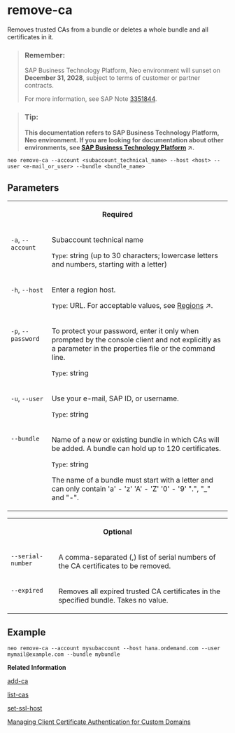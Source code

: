 <!-- loio55b61e4218c84d999b594ee90dd801eb -->

# remove-ca

Removes trusted CAs from a bundle or deletes a whole bundle and all certificates in it.



> ### Remember:  
> SAP Business Technology Platform, Neo environment will sunset on **December 31, 2028**, subject to terms of customer or partner contracts.
> 
> For more information, see SAP Note [3351844](https://me.sap.com/notes/3351844).

> ### Tip:  
> **This documentation refers to SAP Business Technology Platform, Neo environment. If you are looking for documentation about other environments, see [SAP Business Technology Platform](https://help.sap.com/viewer/65de2977205c403bbc107264b8eccf4b/Cloud/en-US/6a2c1ab5a31b4ed9a2ce17a5329e1dd8.html "SAP Business Technology Platform (SAP BTP) is an integrated offering comprised of the following technology portfolios: application development; process automation; integration; data, analytics, and enterprise planning; artificial intelligence. The platform offers users the ability to turn data into business value, compose end-to-end business processes, connect entire IT landscapes, and personalize, build and extend SAP applications. This reduces the overall total cost of ownership maintaining SAP landscapes and third-party software across end-to-end business processes.") :arrow_upper_right:.**



```
neo remove-ca --account <subaccount_technical_name> --host <host> --user <e-mail_or_user> --bundle <bundle_name>
```



<a name="loio55b61e4218c84d999b594ee90dd801eb__section_iwk_55x_d2b"/>

## Parameters


<table>
<tr>
<th valign="top" colspan="2">

Required

</th>
</tr>
<tr>
<td valign="top">

`-a`, `--account` 

</td>
<td valign="top">

Subaccount technical name

`Type`: string \(up to 30 characters; lowercase letters and numbers, starting with a letter\)

</td>
</tr>
<tr>
<td valign="top">

`-h`, `--host` 

</td>
<td valign="top">

Enter a region host.

`Type`: URL. For acceptable values, see [Regions](https://help.sap.com/viewer/65de2977205c403bbc107264b8eccf4b/Cloud/en-US/350356d1dc314d3199dca15bd2ab9b0e.html "You can deploy applications in different regions. Each region represents a geographical location (for example, Europe, US East) where applications, data, or services are hosted.") :arrow_upper_right:.

</td>
</tr>
<tr>
<td valign="top">

`-p`, `--password`

</td>
<td valign="top">

To protect your password, enter it only when prompted by the console client and not explicitly as a parameter in the properties file or the command line.

`Type`: string

</td>
</tr>
<tr>
<td valign="top">

`-u`, `--user` 

</td>
<td valign="top">

Use your e-mail, SAP ID, or username.

`Type`: string

</td>
</tr>
<tr>
<td valign="top">

`--bundle` 

</td>
<td valign="top">

Name of a new or existing bundle in which CAs will be added. A bundle can hold up to 120 certificates.

`Type`: string

The name of a bundle must start with a letter and can only contain 'a' - 'z' 'A' - 'Z' '0' - '9' ".", "\_" and "-".

</td>
</tr>
</table>


<table>
<tr>
<th valign="top" colspan="2">

Optional

</th>
</tr>
<tr>
<td valign="top">

`--serial-number` 

</td>
<td valign="top">

A comma-separated \(,\) list of serial numbers of the CA certificates to be removed.

</td>
</tr>
<tr>
<td valign="top">

`--expired` 

</td>
<td valign="top">

Removes all expired trusted CA certificates in the specified bundle. Takes no value.

</td>
</tr>
</table>



<a name="loio55b61e4218c84d999b594ee90dd801eb__section_ojn_55x_d2b"/>

## Example

```
neo remove-ca --account mysubaccount --host hana.ondemand.com --user mymail@example.com --bundle mybundle
```

**Related Information**  


[add-ca](add-ca-c102abb.md "Uploads a trusted CA certificate and adds it to a certificate authority (CA) bundle. If you don't have a CA bundle yet, it will be created automatically.")

[list-cas](list-cas-99d2659.md "Lists trusted CA certificates in a bundle or bundles that are assigned to an SSL host or hosts.")

[set-ssl-host](set-ssl-host-2956975.md "Configures and updates an SSL host. Allows you to replace an SSL certificate with a different one, manage TLS protocol versions, and configure a bundle of trusted CAs.")

[Managing Client Certificate Authentication for Custom Domains](managing-client-certificate-authentication-for-custom-domains-286aa51.md "If you want your customers to use client certificates when they access your application on SAP BTP via a custom domain.")

